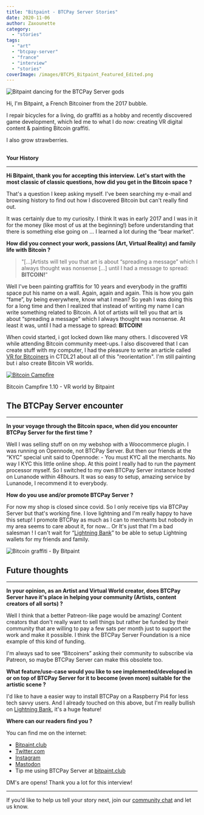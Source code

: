 ```yaml
---
title: "Bitpaint - BTCPay Server Stories"
date: 2020-11-06
author: Zaxounette
category:
  - "stories"
tags:
  - "art"
  - "btcpay-server"
  - "france"
  - "interview"
  - "stories"
coverImage: /images/BTCPS_Bitpaint_Featured_Edited.png
---
```


![Bitpaint dancing for the BTCPay Server gods](/images/BitPaint_Profil.gif "Bitpaint dancing for the BTCPay Server gods")

Hi, I'm Bitpaint, a French Bitcoiner from the 2017 bubble.

I repair bicycles for a living, do graffiti as a hobby and recently discovered game development, which led me to what I do now: creating VR digital content & painting Bitcoin graffiti.

I also grow strawberries.

##

**Your History**

* * *

**Hi Bitpaint, thank you for accepting this interview.**
**Let's start with the most classic of classic questions, how did you get in the Bitcoin space ?**

That's a question I keep asking myself.
I've been searching my e-mail and browsing history to find out how I discovered Bitcoin but can't really find out.

It was certainly due to my curiosity. I think It was in early 2017 and I was in it for the money (like most of us at the beginning!) before understanding that there is something else going on ... I learned a lot during the “bear market”.

**How did you connect your work, passions (Art, Virtual Reality) and family life with Bitcoin ?**

> "\[...\]Artists will tell you that art is about “spreading a message” which I always thought was nonsense \[...\] until I had a message to spread: **BITCOIN!**"

Well I've been painting graffitis for 10 years and everybody in the graffiti space put his name on a wall.
Again, again and again.
This is how you gain “fame”, by being everywhere, know what I mean?
So yeah I was doing this for a long time and then I realized that instead of writing my name I can write something related to Bitcoin. A lot of artists will tell you that art is about “spreading a message” which I always thought was nonsense.
At least it was, until I had a message to spread: **BITCOIN!**

When covid started, i got locked down like many others. I discovered VR while attending Bitcoin community meet-ups. I also discovered that I can create stuff with my computer, I had the pleasure to write an article called [VR for Bitcoiners](https://www.citadel21.com/vr-for-bitcoiners) in CTDL21 about all of this "reorientation".
I'm still painting but i also create Bitcoin VR worlds.

[![Bitcoin Campfire](https://img.youtube.com/vi/512gtbq1M48/mqdefault.jpg)](https://www.youtube.com/watch?v=512gtbq1M48)

Bitcoin Campfire 1.10 - VR world by Bitpaint

## **The BTCPay Server encounter**

* * *

**In your voyage through the Bitcoin space, when did you encounter BTCPay Server for the first time ?**

Well I was selling stuff on on my webshop with a Woocommerce plugin. I was running on Opennode, not BTCPay Server.
But then our friends at the “KYC” special unit said to Opennode:
\- You must KYC all the merchants.
No way I KYC this little online shop. At this point I really had to run the payment processor myself. So I switched to my own BTCPay Server instance hosted on Lunanode within 48hours. It was so easy to setup, amazing service by Lunanode, I recommend it to everybody.

**How do you use and/or promote BTCPay Server ?**

For now my shop is closed since covid. So I only receive tips via BTCPay Server but that's working fine. I love lightning and I'm really happy to have this setup! I promote BTCPay as much as I can to merchants but nobody in my area seems to care about it, for now... Or It's just that I'm a bad salesman !
I can't wait for “[Lightning Bank](https://twitter.com/DennisReimann/status/1318867853689454592)” to be able to setup Lightning wallets for my friends and family.

![Bitcoin graffiti - By Bitpaint](/images/Bitcoin.jpg "Bitcoin graffiti - By Bitpaint")

## Future thoughts

* * *

**In your opinion, as an Artist and Virtual World creator, does BTCPay Server have it's place in helping your community (Artists, content creators of all sorts) ?**

Well I think that a better Patreon-like page would be amazing!
Content creators that don't really want to sell things but rather be funded by their community that are willing to pay a few sats per month just to support the work and make it possible. I think the BTCPay Server Foundation is a nice example of this kind of funding.

I'm always sad to see “Bitcoiners” asking their community to subscribe via Patreon, so maybe BTCPay Server can make this obsolete too.

**What feature/use-case would you like to see implemented/developed in or on top of **BTCPay Server** for it to become (even more) suitable for the artistic scene ?**

I'd like to have a easier way to install BTCPay on a Raspberry Pi4 for less tech savvy users.
And I already touched on this above, but I'm really bullish on [Lightning Bank](https://twitter.com/DennisReimann/status/1318867853689454592), it's a huge feature!

**Where can our readers find you ?**

You can find me on the internet:

- [Bitpaint.club](https://bitpaint.club/)
- [Twitter.com](https://twitter.com/Bitpaintclub)
- [Instagram](https://www.instagram.com/bitpaint.club/)
- [Mastodon](https://bitcoinhackers.org/@bitpaint)
- Tip me using BTCPay Server at [bitpaint.club](http://bitpaint.club)

DM's are opens!
Thank you a lot for this interview!

* * *

If you’d like to help us tell your story next, join our [community chat](https://chat.btcpayserver.org/btcpayserver/channels/content-creation) and let us know.
